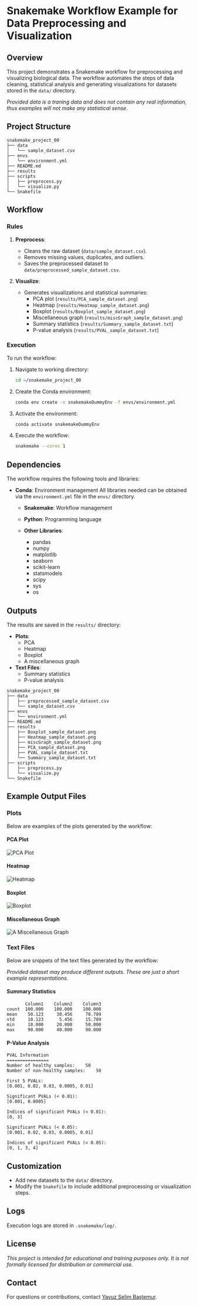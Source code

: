 # Snakemake Workflow Example for Data Preprocessing and Visualization

## Overview
This project demonstrates a Snakemake workflow for preprocessing and visualizing biological data. The workflow automates the steps of data cleaning, statistical analysis and generating visualizations for datasets stored in the `data/` directory. 

*Provided data is a traning data and does not contain any real information, thus examples will not make any statistical sense.*

## Project Structure

```
snakemake_project_00
├── data
│   └── sample_dataset.csv
├── envs
│   └── environment.yml
├── README.md
├── results
├── scripts
│   ├── preprocess.py
│   └── visualize.py
└── Snakefile
```

## Workflow
### Rules
1. **Preprocess**:
   - Cleans the raw dataset (`data/sample_dataset.csv`).
   - Removes missing values, duplicates, and outliers.
   - Saves the preprocessed dataset to `data/preprocessed_sample_dataset.csv`.

2. **Visualize**:
   - Generates visualizations and statistical summaries:
     - PCA plot (`results/PCA_sample_dataset.png`)
     - Heatmap (`results/Heatmap_sample_dataset.png`)
     - Boxplot (`results/Boxplot_sample_dataset.png`)
     - Miscellaneous graph (`results/miscGraph_sample_dataset.png`)
     - Summary statistics (`results/Summary_sample_dataset.txt`)
     - P-value analysis (`results/PVAL_sample_dataset.txt`)

### Execution
To run the workflow:
1. Navigate to working directory:
    ```bash
    cd ~/snakemake_project_00
    ```

2. Create the Conda environment:
   ```bash
   conda env create -n snakemakeDummyEnv -f envs/environment.yml
   ```

3. Activate the environment:
   ```bash
   conda activate snakemakeDummyEnv
   ```

4. Execute the workflow:
   ```bash
   snakemake --cores 1 
   ```

## Dependencies
The workflow requires the following tools and libraries:
- **Conda**: Environment management
All libraries needed can be obtained via the `environment.yml` file in the `envs/` directory.
    - **Snakemake**: Workflow management
    - **Python**: Programming language 

    - **Other Libraries**:
        - pandas
        - numpy
        - matplotlib
        - seaborn
        - scikit-learn
        - statsmodels
        - scipy
        - sys
        - os

## Outputs
The results are saved in the `results/` directory:
- **Plots**:
  - PCA
  - Heatmap
  - Boxplot
  - A miscellaneous graph
- **Text Files**:
  - Summary statistics
  - P-value analysis

```
snakemake_project_00
├── data
│   ├── preprocessed_sample_dataset.csv
│   └── sample_dataset.csv
├── envs
│   └── environment.yml
├── README.md
├── results
│   ├── Boxplot_sample_dataset.png
│   ├── Heatmap_sample_dataset.png
│   ├── miscGraph_sample_dataset.png
│   ├── PCA_sample_dataset.png
│   ├── PVAL_sample_dataset.txt
│   └── Summary_sample_dataset.txt
├── scripts
│   ├── preprocess.py
│   └── visualize.py
└── Snakefile
```

## Example Output Files

### Plots
Below are examples of the plots generated by the workflow:

#### PCA Plot
![PCA Plot](results/PCA_sample_dataset.png)

#### Heatmap
![Heatmap](results/Heatmap_sample_dataset.png)

#### Boxplot
![Boxplot](results/Boxplot_sample_dataset.png)

#### Miscellaneous Graph
![A Miscellaneous Graph](results/miscGraph_sample_dataset.png)

### Text Files
Below are snippets of the text files generated by the workflow:

*Provided dataset may produce different outputs. These are just a short example representations.*

#### Summary Statistics
```
       Column1    Column2    Column3
count  100.000    100.000    100.000
mean    50.123     30.456     70.789
std     10.123      5.456     15.789
min     10.000     20.000     50.000
max     90.000     40.000     90.000
```

#### P-Value Analysis
```
PVAL Information
================
Number of healthy samples:    50
Number of non-healthy samples:    50

First 5 PVALs:
[0.001, 0.02, 0.03, 0.0005, 0.01]

Significant PVALs (< 0.01):
[0.001, 0.0005]

Indices of significant PVALs (< 0.01):
[0, 3]

Significant PVALs (< 0.05):
[0.001, 0.02, 0.03, 0.0005, 0.01]

Indices of significant PVALs (< 0.05):
[0, 1, 3, 4]
```

## Customization
- Add new datasets to the `data/` directory.
- Modify the `Snakefile` to include additional preprocessing or visualization steps.

## Logs
Execution logs are stored in `.snakemake/log/`.

## License
*This project is intended for educational and training purposes only. It is not formally licensed for distribution or commercial use.*

## Contact
For questions or contributions, contact [Yavuz Selim Baştemur](mailto:yavuzsebe@gmail.com).